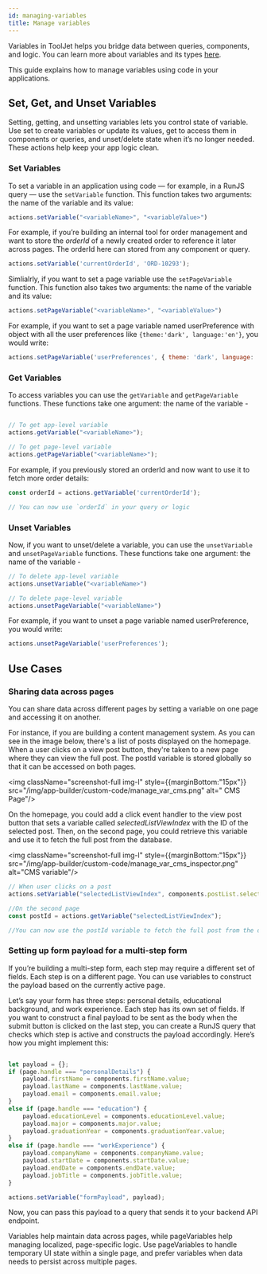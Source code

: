 ```yaml
---
id: managing-variables
title: Manage variables
---
```


Variables in ToolJet helps you bridge data between queries, components, and logic. You can learn more about variables and its types [here](/docs/app-builder/events/variables).

This guide explains how to manage variables using code in your applications.

## Set, Get, and Unset Variables

Setting, getting, and unsetting variables lets you control state of variable. Use set to create variables or update its values, get to access them in components or queries, and unset/delete state when it’s no longer needed. These actions help keep your app logic clean.

### Set Variables

To set a variable in an application using code — for example, in a RunJS query — use the `setVariable` function. This function takes two arguments: the name of the variable and its value:

```js
actions.setVariable("<variableName>", "<variableValue>")
```

For example, if you’re building an internal tool for order management and want to store the *orderId* of a newly created order to reference it later across pages. The orderId here can stored from any component or query.
```js
actions.setVariable('currentOrderId', 'ORD-10293');
```

Simlialrly, if you want to set a page variable use the `setPageVariable` function. This function also takes two arguments: the name of the variable and its value:   
```js
actions.setPageVariable("<variableName>", "<variableValue>")
``` 

For example, if you want to set a page variable named userPreference with object with all the user preferences like `{theme:'dark', language:'en'}`, you would write:

```js
actions.setPageVariable('userPreferences', { theme: 'dark', language: 'en' });
```
### Get Variables
To access variables you can use the `getVariable` and `getPageVariable` functions. These functions take one argument: the name of the variable - 
```js

// To get app-level variable
actions.getVariable("<variableName>");

// To get page-level variable
actions.getPageVariable("<variableName>");
``` 

For example, if you previously stored an orderId and now want to use it to fetch more order details:

```js
const orderId = actions.getVariable('currentOrderId');

// You can now use `orderId` in your query or logic
```

### Unset Variables
Now, if you want to unset/delete a variable, you can use the `unsetVariable` and `unsetPageVariable` functions. These functions take one argument: the name of the variable - 
```js
// To delete app-level variable
actions.unsetVariable("<variableName>")

// To delete page-level variable
actions.unsetPageVariable("<variableName>")
```

For example, if you want to unset a page variable named userPreference, you would write:
```js
actions.unsetPageVariable('userPreferences');
```

## Use Cases

### Sharing data across pages

You can share data across different pages by setting a variable on one page and accessing it on another. 

For instance, if you are building a content management system. As you can see in the image below, there's a list of posts displayed on the homepage. When a user clicks on a view post button, they're taken to a new page where they can view the full post. The postId variable is stored globally so that it can be accessed on both pages.

<img className="screenshot-full img-l" style={{marginBottom:"15px"}} src="/img/app-builder/custom-code/manage_var_cms.png" alt=" CMS Page"/>

On the homepage, you could add a click event handler to the view post button that sets a variable called *selectedListViewIndex* with the ID of the selected post. Then, on the second page, you could retrieve this variable and use it to fetch the full post from the database.

<img className="screenshot-full img-l" style={{marginBottom:"15px"}} src="/img/app-builder/custom-code/manage_var_cms_inspector.png" alt="CMS variable"/>

```js
// When user clicks on a post
actions.setVariable("selectedListViewIndex", components.postList.selectedRow.id); // postId will be available on other pages too

//On the second page
const postId = actions.getVariable("selectedListViewIndex");

//You can now use the postId variable to fetch the full post from the database and display it on the second page.
```

### Setting up form payload for a multi-step form

If you’re building a multi-step form, each step may require a different set of fields. Each step is on a different page. You can use variables to construct the payload based on the currently active page.

Let’s say your form has three steps: personal details, educational background, and work experience. Each step has its own set of fields. If you want to construct a final payload to be sent as the body when the submit button is clicked on the last step, you can create a RunJS query that checks which step is active and constructs the payload accordingly. Here’s how you might implement this:

```js

let payload = {};
if (page.handle === "personalDetails") {
    payload.firstName = components.firstName.value;
    payload.lastName = components.lastName.value;
    payload.email = components.email.value;
} 
else if (page.handle === "education") {
    payload.educationLevel = components.educationLevel.value;
    payload.major = components.major.value;
    payload.graduationYear = components.graduationYear.value;
} 
else if (page.handle === "workExperience") {
    payload.companyName = components.companyName.value;
    payload.startDate = components.startDate.value;
    payload.endDate = components.endDate.value;
    payload.jobTitle = components.jobTitle.value;
}

actions.setVariable("formPayload", payload);

```

Now, you can pass this payload to a query that sends it to your backend API endpoint.

Variables help maintain data across pages, while pageVariables help managing localized, page-specific logic. Use pageVariables to handle temporary UI state within a single page, and prefer variables when data needs to persist across multiple pages. 